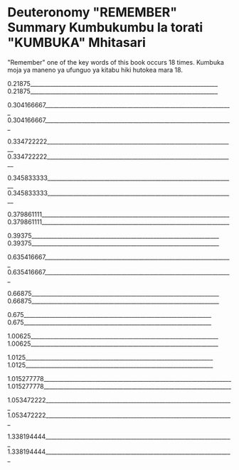 
<h1><span lang='en'>Deuteronomy &quot;REMEMBER&quot; Summary </span><span lang='swa'>Kumbukumbu la torati "KUMBUKA" Mhitasari </span></h1>
<p><span lang='en'>&quot;Remember&quot; one of the key words of this book occurs 18 times. </span><span lang='swa'>Kumbuka moja ya maneno ya ufunguo ya kitabu hiki hutokea mara 18. </span></p>
<p><span lang='en'>0.21875__________________________________________________________________ </span><span lang='swa'>0.21875__________________________________________________________________ </span></p>
<p><span lang='en'>0.304166667__________________________________________________________________ </span><span lang='swa'>0.304166667__________________________________________________________________ </span></p>
<p><span lang='en'>0.334722222__________________________________________________________________ </span><span lang='swa'>0.334722222__________________________________________________________________ </span></p>
<p><span lang='en'>0.345833333__________________________________________________________________ </span><span lang='swa'>0.345833333__________________________________________________________________ </span></p>
<p><span lang='en'>0.379861111__________________________________________________________________ </span><span lang='swa'>0.379861111__________________________________________________________________ </span></p>
<p><span lang='en'>0.39375__________________________________________________________________ </span><span lang='swa'>0.39375__________________________________________________________________ </span></p>
<p><span lang='en'>0.635416667__________________________________________________________________ </span><span lang='swa'>0.635416667__________________________________________________________________ </span></p>
<p><span lang='en'>0.66875__________________________________________________________________ </span><span lang='swa'>0.66875__________________________________________________________________ </span></p>
<p><span lang='en'>0.675__________________________________________________________________ </span><span lang='swa'>0.675__________________________________________________________________ </span></p>
<p><span lang='en'>1.00625__________________________________________________________________ </span><span lang='swa'>1.00625__________________________________________________________________ </span></p>
<p><span lang='en'>1.0125__________________________________________________________________ </span><span lang='swa'>1.0125__________________________________________________________________ </span></p>
<p><span lang='en'>1.015277778__________________________________________________________________ </span><span lang='swa'>1.015277778__________________________________________________________________ </span></p>
<p><span lang='en'>1.053472222__________________________________________________________________ </span><span lang='swa'>1.053472222__________________________________________________________________ </span></p>
<p><span lang='en'>1.338194444__________________________________________________________________ </span><span lang='swa'>1.338194444__________________________________________________________________ </span></p>